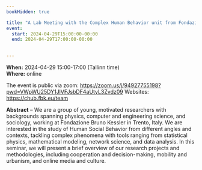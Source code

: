 ```yaml
---
bookHidden: true

title: "A Lab Meeting with the Complex Human Behavior unit from Fondazione Bruno Kessler"
event:
  start: 2024-04-29T15:00:00-00:00
  end: 2024-04-29T17:00:00-00:00
  

---
```


**When:** 2024-04-29 15:00-17:00 (Tallinn time)   
**Where:** online 

The event is public via zoom: https://zoom.us/j/94927755198?pwd=VWpWU25DY1JlVFJsbDF4aUtyL3Zvdz09
Websites: https://chub.fbk.eu/team    


<!--more-->
**Abstract** – We are a group of young, motivated researchers with backgrounds spanning physics, computer and engineering science, and sociology, working at Fondazione Bruno Kessler in Trento, Italy. We are interested in the study of Human Social Behavior from different angles and contexts, tackling complex phenomena with tools ranging from statistical physics, mathematical modeling, network science, and data analysis. In this seminar, we will present a brief overview of our research projects and methodologies, including cooperation and decision-making, mobility and urbanism, and online media and culture.  
